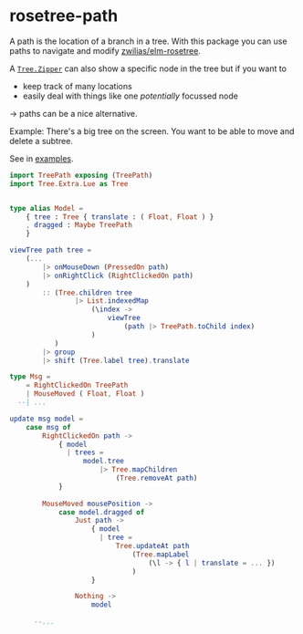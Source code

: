 # rosetree-path

A path is the location of a branch in a tree.
With this package you can use paths to navigate and modify [zwilias/elm-rosetree](https://package.elm-lang.org/packages/zwilias/elm-rosetree/latest/).

A [`Tree.Zipper`](https://package.elm-lang.org/packages/zwilias/elm-rosetree/latest/Tree-Zipper) can also show a specific node in the tree but if you want to
- keep track of many locations
- easily deal with things like one _potentially_ focussed node

→ paths can be a nice alternative.

Example: There's a big tree on the screen. You want to be able to move and delete a subtree.

See in [examples](https://github.com/lue-bird/rosetree-path/tree/master/examples/).

```elm
import TreePath exposing (TreePath)
import Tree.Extra.Lue as Tree


type alias Model =
    { tree : Tree { translate : ( Float, Float ) }
    , dragged : Maybe TreePath
    }

viewTree path tree =
    (...
        |> onMouseDown (PressedOn path)
        |> onRightClick (RightClickedOn path)
    )
        :: (Tree.children tree
                |> List.indexedMap
                    (\index ->
                        viewTree
                            (path |> TreePath.toChild index)
                    )
           )
        |> group
        |> shift (Tree.label tree).translate

type Msg =
    = RightClickedOn TreePath
    | MouseMoved ( Float, Float )
  --| ...

update msg model =
    case msg of
        RightClickedOn path ->
            { model
              | trees =
                  model.tree
                      |> Tree.mapChildren
                          (Tree.removeAt path)
            }
        
        MouseMoved mousePosition ->
            case model.dragged of
                Just path ->
                    { model
                      | tree =
                          Tree.updateAt path
                              (Tree.mapLabel
                                  (\l -> { l | translate = ... })
                              )
                    }

                Nothing ->
                    model
        
      --...
```
